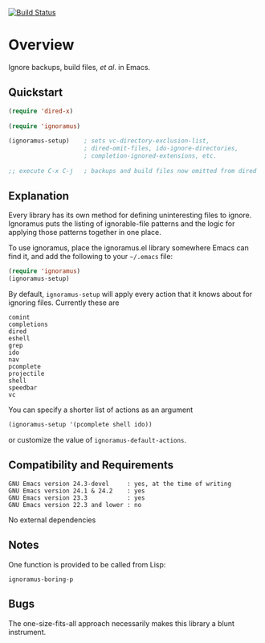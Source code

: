 [![Build Status](https://secure.travis-ci.org/rolandwalker/ignoramus.png)](http://travis-ci.org/rolandwalker/ignoramus)

Overview
========

Ignore backups, build files, *et al*. in Emacs.

Quickstart
----------

```lisp
(require 'dired-x)
 
(require 'ignoramus)
 
(ignoramus-setup)    ; sets vc-directory-exclusion-list,
                     ; dired-omit-files, ido-ignore-directories,
                     ; completion-ignored-extensions, etc.
 
;; execute C-x C-j   ; backups and build files now omitted from dired
```

Explanation
-----------

Every library has its own method for defining uninteresting files
to ignore.  Ignoramus puts the listing of ignorable-file patterns
and the logic for applying those patterns together in one place.

To use ignoramus, place the ignoramus.el library somewhere Emacs
can find it, and add the following to your `~/.emacs` file:

```lisp
(require 'ignoramus)
(ignoramus-setup)
```

By default, `ignoramus-setup` will apply every action that it
knows about for ignoring files.  Currently these are

	comint
	completions
	dired
	eshell
	grep
	ido
	nav
	pcomplete
	projectile
	shell
	speedbar
	vc

You can specify a shorter list of actions as an argument

```lisp
(ignoramus-setup '(pcomplete shell ido))
```

or customize the value of `ignoramus-default-actions`.

Compatibility and Requirements
------------------------------

	GNU Emacs version 24.3-devel     : yes, at the time of writing
	GNU Emacs version 24.1 & 24.2    : yes
	GNU Emacs version 23.3           : yes
	GNU Emacs version 22.3 and lower : no

No external dependencies

Notes
-----

One function is provided to be called from Lisp:

	ignoramus-boring-p

Bugs
----

The one-size-fits-all approach necessarily makes this library
a blunt instrument.
